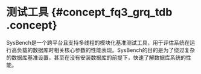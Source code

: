 # 测试工具 {#concept_fq3_grq_tdb .concept}

SysBench是一个跨平台且支持多线程的模块化基准测试工具，用于评估系统在运行高负载的数据库时相关核心参数的性能表现。SysBench的目的是为了绕过复杂的数据库基准设置，甚至在没有安装数据库的前提下，快速了解数据库系统的性能。

